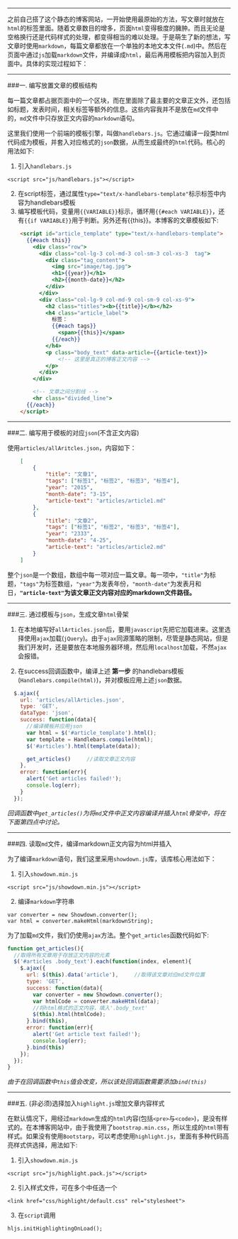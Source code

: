 ﻿
*****************************

之前自己搭了这个静态的博客网站，一开始使用最原始的方法，写文章时就放在`html`的标签里面。随着文章数目的增多，页面`html`变得极度的臃肿。而且无论是空格换行还是代码样式的处理，都变得相当的难以处理。于是萌生了新的想法，写文章时使用`markdown`，每篇文章都放在一个单独的本地文本文件(`.md`)中。然后在页面中通过`js`加载`markdown`文件，并编译成`html`，最后再用模板把内容加入到页面中。具体的实现过程如下：

-------------------

###一. 编写放置文章的模板结构

每一篇文章都占据页面中的一个区块，而在里面除了最主要的文章正文外，还包括如标题，发表时间，相关标签等额外的信息。这些内容我并不是放在`md`文件中的，`md`文件中只存放正文内容的`markdown`语句。

这里我们使用一个前端的模板引擎，叫做`handlebars.js`。它通过编译一段类html代码成为模板，并套入对应格式的`json`数据，从而生成最终的`html`代码。核心的用法如下:


1. 引入`handlebars.js`

```
<script src="js/handlebars.js"></script>
```

2. 在script标签，通过属性`type="text/x-handlebars-template"`标示标签中内容为handlebars模板
3. 编写模板代码，变量用`{{VARIABLE}}`标示，循环用`{{#each VARIABLE}}`，还有`{{if VARIABLE}}`用于判断。另外还有{{this}}。本博客的文章模板如下:

```html
    <script id="article_template" type="text/x-handlebars-template">
      {{#each this}}
        <div class="row">
          <div class="col-lg-3 col-md-3 col-sm-3 col-xs-3  tag">
            <div class="tag_content">
              <img src="image/tag.jpg">
              <h1>{{year}}</h1>               
              <h2>{{month-date}}</h2>
            </div>
          </div>
          <div class="col-lg-9 col-md-9 col-sm-9 col-xs-9">
            <h2 class="titles"><b>{{title}}</b></h2>
            <h4 class="article_label">
              标签：
              {{#each tags}}
                <span>{{this}}</span>
              {{/each}}
            </h4>
            <p class="body_text" data-article={{article-text}}>
                <!-- 这里是真正的博客正文内容 -->
            </p>
          </div>
        </div>

        <!-- 文章之间分割线 -->
        <hr class="divided_line"> 
      {{/each}}
    </script>
```

-------------------
###二. 编写用于模板的对应`json`(不含正文内容)

使用`articles/allAritcles.json`，内容如下：

```json
    [
        {
            "title": "文章1",
            "tags": ["标签1", "标签2", "标签3", "标签4"],
            "year": "2015",
            "month-date": "3-15",
            "article-text": "articles/article1.md" 
        },
        {
            "title": "文章2",
            "tags": ["标签1", "标签2", "标签3", "标签4"],
            "year": "2333",
            "month-date": "4-25",
            "article-text": "articles/article2.md" 
        }
    ]
```

整个`json`是一个数组，数组中每一项对应一篇文章。每一项中，`"title"`为标题，`"tags"`为标签数组，`"year"`为发表年份，`"month-date"`为发表月和日，__`"article-text"`为该文章正文内容对应的markdown文件路径。__

-------------------
###三. 通过模板与`json`，生成文章`html`骨架

1. 在本地编写好`allArticles.json`后，要用`javascript`先把它加载进来。这里选择使用`ajax`加载(`jQuery`)。由于`ajax`同源策略的限制，尽管是静态网站，但是我们开发时，还是要放在本地服务器环境，然后用`localhost`加载，不然`ajax`会报错。

2. 在success回调函数中，编译上述 __第一步__ 的handlebars模板(`Handlebars.compile(html)`)，并对模板应用上述`json`数据。 

```javascript
  $.ajax({
    url: 'articles/allArticles.json',
    type: 'GET',
    dataType: 'json',
    success: function(data){
      //编译模板并应用json
      var html = $('#article_template').html();
      var template = Handlebars.compile(html);
      $('#articles').html(template(data));

      get_articles()     //读取文章正文内容
    },
    error: function(err){
      alert('Get articles failed!');
      console.log(err); 
    }
  });
```

*回调函数中`get_articles()`为将`md`文件中正文内容编译并插入`html`骨架中，将在下面第四点中讨论。*

-------------------
###四. 读取`md`文件，编译markdown正文内容为html并插入
 
为了编译`markdown`语句，我们这里采用`showdown.js`库，该库核心用法如下：

1. 引入`showdown.min.js`

```
<script src="js/showdown.min.js"></script>
```

2. 编译`markdown`字符串
```
var converter = new Showdown.converter();
var html = converter.makeHtml(markdownString);
```

为了加载`md`文件，我们仍使用`ajax`方法。整个`get_articles`函数代码如下:
 
```javascript
function get_articles(){
  //取得所有文章用于存放正文内容的元素
  $('#articles .body_text').each(function(index, element){
    $.ajax({
      url: $(this).data('article'),     //取得该文章对应md文件位置
      type: 'GET',
      success: function(data){
        var converter = new Showdown.converter();
        var htmlCode = converter.makeHtml(data);
        //将html格式的正文内容，填入'.body_text'
        $(this).html(htmlCode);
      }.bind(this),
      error: function(err){
        alert('Get article text failed!'); 
        console.log(err);
      }.bind(this)
    });
  });
}
```


*由于在回调函数中`this`值会改变，所以该处回调函数需要添加`bind(this)`*

********************

###五. (非必须)选择加入`highlight.js`增加文章内容样式

在默认情况下，用经过`markdown`生成的`html`内容(包括`<pre>`与`<code>`)，是没有样式的。在本博客网站中，由于我使用了`bootstrap.min.css`，所以生成的`html`带有样式。如果没有使用`Bootstarp`，可以考虑使用`highlight.js`，里面有多种代码高亮样式供选择，用法如下:

1. 引入`showdown.min.js`

```
<script src="js/highlight.pack.js"></script>
```

2. 引入样式文件，可在多个中任选一个
```
<link href="css/highlight/default.css" rel="stylesheet">
```

3. 在`script`调用
```
hljs.initHighlightingOnLoad();
```